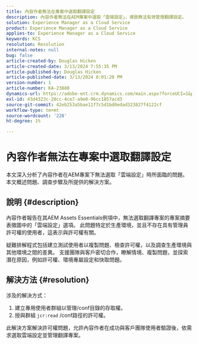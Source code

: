 ```yaml
---
title: 內容作者無法在專案中選取翻譯設定
description: 內容作者無法在AEM專案中選取「雲端設定」，導致無法有效管理翻譯設定。
solution: Experience Manager as a Cloud Service
product: Experience Manager as a Cloud Service
applies-to: Experience Manager as a Cloud Service
keywords: KCS
resolution: Resolution
internal-notes: null
bug: false
article-created-by: Douglas Hicken
article-created-date: 3/13/2024 7:55:35 PM
article-published-by: Douglas Hicken
article-published-date: 3/13/2024 8:01:20 PM
version-number: 1
article-number: KA-23880
dynamics-url: https://adobe-ent.crm.dynamics.com/main.aspx?forceUCI=1&pagetype=entityrecord&etn=knowledgearticle&id=f33498a3-73e1-ee11-904d-6045bd006704
exl-id: 43d4323c-20cc-4ce7-a9e0-96cc1857acd3
source-git-commit: 42eb253a5bae11f7c5d1bd0edad323827f4122cf
workflow-type: tm+mt
source-wordcount: '228'
ht-degree: 1%

---
```


# 內容作者無法在專案中選取翻譯設定


本文深入分析了內容作者在AEM專案下無法選取「雲端設定」時所面臨的問題。 本文概述問題、調查步驟及所提供的解決方案。

## 說明 {#description}


內容作者報告在其AEM Assets Essentials例項中，無法選取翻譯專案的專案摘要表徵圖中的「雲端設定」選項。 此問題特定於生產環境，並且不存在具有管理員許可權的使用者，這表示與許可權有關。

疑難排解程式包括建立測試使用者以複製問題、檢查許可權，以及調查生產環境與其他環境之間的差異。 支援團隊與客戶密切合作，瞭解情境、複製問題，並探索潛在原因，例如許可權、環境專屬設定和快取問題。


## 解決方法 {#resolution}


涉及的解決方式：

1. 建立專用使用者群組以管理/conf目錄的存取權。
2. 授與群組 `jcr:read` /conf路徑的許可權。


此解決方案解決許可權問題，允許內容作者在成功與客戶團隊使用者驗證後，依需求選取雲端設定並管理翻譯專案。
